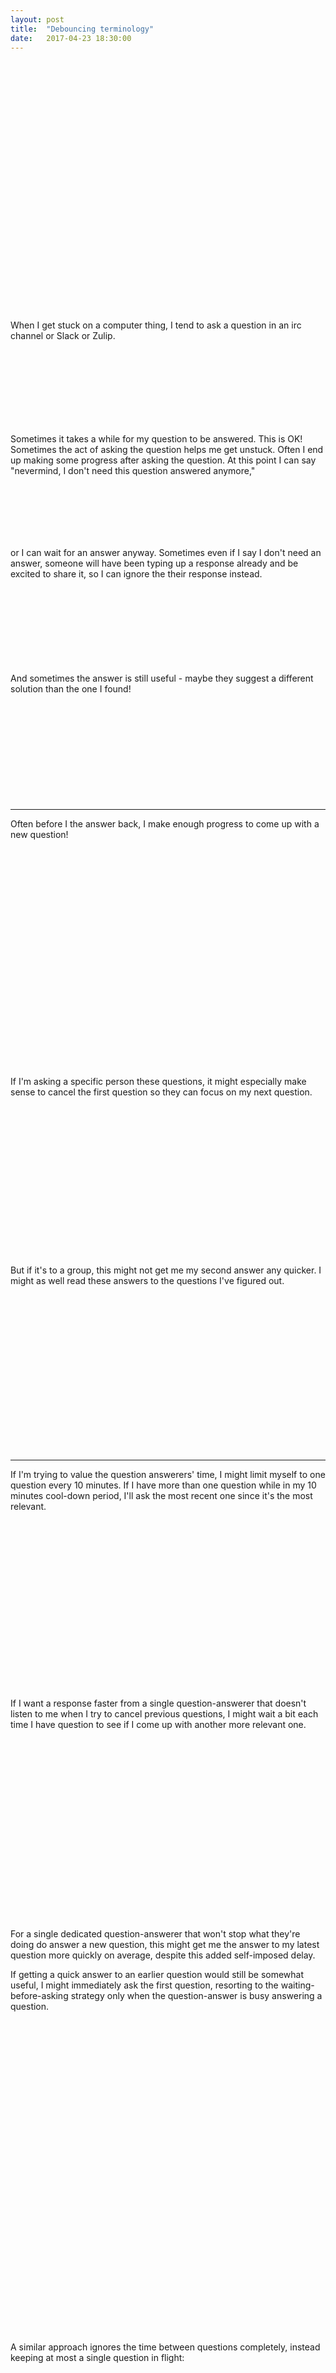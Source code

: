 ```yaml
---
layout: post
title:  "Debouncing terminology"
date:   2017-04-23 18:30:00
---
```


<div class="asking-questions-intro"></div>

When I get stuck on a computer thing, I tend to ask a question
in an irc channel or Slack or Zulip.

<style>
  .post div {
    margin: 0 auto;
  }
  .asking-questions-intro {
    width: 510px;
    height: 400px;
    background: url("{{ site.baseurl }}/assets/drawings/7c4f1317-631d-40b4-8ccd-249653574024.png") no-repeat;
    background-position: left -170px top -130px;
  }
  .asking-questions-simple {
    width: 250px;
    height: 120px;
    background: url("{{ site.baseurl }}/assets/drawings/98dea813-3f23-4b06-88b7-241cde1b9926.png") no-repeat;
    background-position: left -50px top -30px;
  }
  .asking-questions-multiple {
    width: 300px;
    height: 240px;
    background: url("{{ site.baseurl }}/assets/drawings/80addbcf-f5d9-4e5b-ba3d-f9bca5ec43f0.png") no-repeat;
    background-position: left 0px top -30px;
  }
  .asking-questions-cancel-nevermind {
    width: 300px;
    height: 100px;
    background: url("{{ site.baseurl }}/assets/drawings/98dea813-3f23-4b06-88b7-241cde1b9926.png") no-repeat;
    background-position: left -30px top -210px;
  }
  .asking-questions-cancel-ignore {
    width: 300px;
    height: 150px;
    background: url("{{ site.baseurl }}/assets/drawings/98dea813-3f23-4b06-88b7-241cde1b9926.png") no-repeat;
    background-position: left -30px top -320px;
  }
  .asking-questions-cancel-still-use {
    width: 300px;
    height: 170px;
    background: url("{{ site.baseurl }}/assets/drawings/98dea813-3f23-4b06-88b7-241cde1b9926.png") no-repeat;
    background-position: left -30px top -490px;
  }
  .asking-questions-queued-up {
    width: 400px;
    height: 350px;
    background: url("{{ site.baseurl }}/assets/drawings/98dea813-3f23-4b06-88b7-241cde1b9926.png") no-repeat;
    background-position: left -500px top -80px;
  }
  .asking-questions-queued-up-cancel {
    width: 400px;
    height: 240px;
    background: url("{{ site.baseurl }}/assets/drawings/98dea813-3f23-4b06-88b7-241cde1b9926.png") no-repeat;
    background-position: left -350px top -860px;
  }
  .asking-questions-concurrent {
    width: 320px;
    height: 250px;
    background: url("{{ site.baseurl }}/assets/drawings/98dea813-3f23-4b06-88b7-241cde1b9926.png") no-repeat;
    background-position: left -480px top -480px;
  }
  .asking-questions-throttling {
    width: 380px;
    height: 270px;
    background: url("{{ site.baseurl }}/assets/drawings/80addbcf-f5d9-4e5b-ba3d-f9bca5ec43f0.png") no-repeat;
    background-position: left -580px top -10px;
  }
  .asking-questions-debouncing {
    width: 200px;
    height: 290px;
    background: url("{{ site.baseurl }}/assets/drawings/80addbcf-f5d9-4e5b-ba3d-f9bca5ec43f0.png") no-repeat;
    background-position: left -10px top -520px;
  }
  .asking-questions-debouncing-after-first {
    width: 350px;
    height: 500px;
    background: url("{{ site.baseurl }}/assets/drawings/80addbcf-f5d9-4e5b-ba3d-f9bca5ec43f0.png") no-repeat;
    background-position: left -340px top -500px;
  }
  .asking-questions-queue {
    width: 250px;
    height: 470px;
    background: url("{{ site.baseurl }}/assets/drawings/80addbcf-f5d9-4e5b-ba3d-f9bca5ec43f0.png") no-repeat;
    background-position: left -320px top -10px;
  }
</style>

<div class="asking-questions-simple"></div>

Sometimes it takes a while for my question to be answered. This is OK!
Sometimes the act of asking the question helps me get unstuck.
Often I end up making some progress after asking the question.
At this point I can say "nevermind, I don't need this question answered
anymore,"
<div class="asking-questions-cancel-nevermind"></div>
or I can wait for an answer anyway.
Sometimes even if I say I don't need an answer,
someone will have been typing up a response already and
be excited to share it,
so I can ignore the their response instead.
<div class="asking-questions-cancel-ignore"></div>
And sometimes the answer is still useful - maybe they suggest a different
solution than the one I found!
<div class="asking-questions-cancel-still-use"></div>

---

Often before I the answer back, I make enough progress to come up with a new question!

<div class="asking-questions-queued-up"></div>

If I'm asking a specific person these questions, it might especially make sense to
cancel the first question so they can focus on my next question.

<div class="asking-questions-queued-up-cancel"></div>

But if it's to a group, this might not get me my second answer any quicker.
I might as well read these answers to the questions I've figured out.

<div class="asking-questions-concurrent"></div>

---

If I'm trying to value the question answerers' time, I might limit myself to
one question every 10 minutes. If I have more than one question while in my
10 minutes cool-down period, I'll ask the most recent one since it's the most
relevant.

<div class="asking-questions-throttling"></div>

If I want a response faster from a single question-answerer that doesn't listen
to me when I try to cancel previous questions,
I might wait a bit each time I have question to see
if I come up with another more relevant one.

<div class="asking-questions-debouncing"></div>

For a single dedicated question-answerer that won't stop what they're doing
do answer a new question, this might get me the answer to my
latest question more quickly on average, despite this added self-imposed
delay.

If getting a quick answer to an earlier question would still be somewhat useful, I might
immediately ask the first question, resorting to the waiting-before-asking strategy only
when the question-answer is busy answering a question.

<div class="asking-questions-debouncing-after-first"></div>

A similar approach ignores the time between questions completely, instead
keeping at most a single question in flight:

<div class="asking-questions-queue"></div>

If the transmission of questions and answers takes a significant amount of
time and I want to keep the question answerer as busy as possible to wring
the maximum amount of knowledge out of them, I might instead try to keep
up to two questions in flight; depending on the relative value of old
responses, the profile of question answering times, and the transmission times
of questions and answers.

---

I'm not actually talking about asking questions in this post,
although that's a great topic! [Julia] has written some [great
things](https://jvns.ca/blog/2016/08/31/asking-questions/)
[about that](https://jvns.ca/blog/good-questions/).

Instead this is about debouncing techniques!
I usually think of using them in JavaScript
to limit requests to a server, but they're more general than that.

I do have a real question though: what are these techniques called?

* cancelling a request: cancelling
* limiting to 1 request per time period: throttling
* waiting for fixed time after each request to replace: debouncing
* maintaing no more than 1 request in flight: ?
* debouncing, but no delay if no request currently in flight (letting the
  first request through un-debounced): ? ("debouncing, letting first request
  through," "debouncing while a request is out")
* maintaining no more than n requests in flight: ?

Let me know!

<a href="https://twitter.com/ballingt" class="twitter-follow-button" data-show-count="false">Follow @ballingt</a><script async src="//platform.twitter.com/widgets.js" charset="utf-8"></script>
